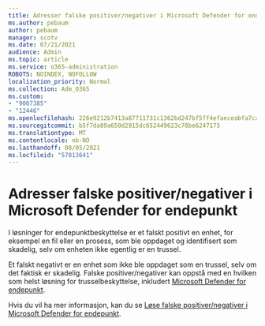 ```yaml
---
title: Adresser falske positiver/negativer i Microsoft Defender for endepunkt
ms.author: pebaum
author: pebaum
manager: scotv
ms.date: 07/21/2021
audience: Admin
ms.topic: article
ms.service: o365-administration
ROBOTS: NOINDEX, NOFOLLOW
localization_priority: Normal
ms.collection: Adm_O365
ms.custom:
- "9007385"
- "12446"
ms.openlocfilehash: 226e9212b7413a87711731c1362bd247bf5ff4efaeceabfa7caf31d0a97b8ede
ms.sourcegitcommit: b5f7da89a650d2915dc652449623c78be6247175
ms.translationtype: MT
ms.contentlocale: nb-NO
ms.lasthandoff: 08/05/2021
ms.locfileid: "57813641"
---
```

# <a name="address-false-positivesnegatives-in-microsoft-defender-for-endpoint"></a>Adresser falske positiver/negativer i Microsoft Defender for endepunkt

I løsninger for endepunktbeskyttelse er et falskt positivt en enhet, for eksempel en fil eller en prosess, som ble oppdaget og identifisert som skadelig, selv om enheten ikke egentlig er en trussel. 

Et falskt negativt er en enhet som ikke ble oppdaget som en trussel, selv om det faktisk er skadelig. Falske positiver/negativer kan oppstå med en hvilken som helst løsning for trusselbeskyttelse, inkludert [Microsoft Defender for endepunkt](/microsoft-365/security/defender-endpoint/microsoft-defender-endpoint).

Hvis du vil ha mer informasjon, kan du se [Løse falske positiver/negativer i Microsoft Defender for endepunkt](/microsoft-365/security/defender-endpoint/defender-endpoint-false-positives-negatives).
